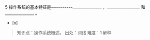 5
操作系统的基本特征是-----------_______________ ，_________________ 和_______________ 。
- [x]  

> 知识点：操作系统概述。
> 出处：网络
> 难度：1
> 解释
